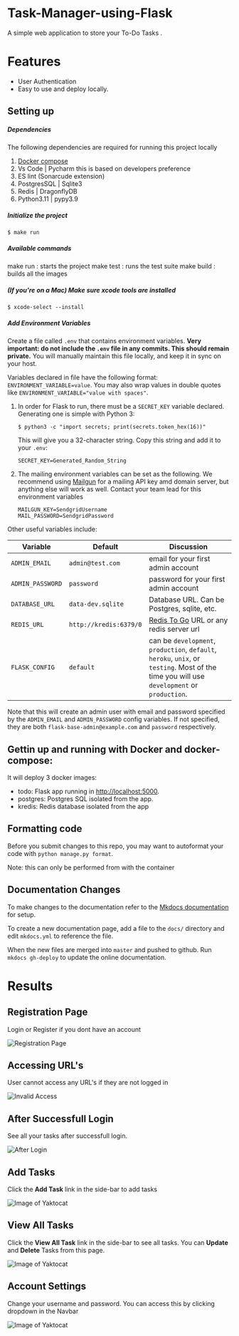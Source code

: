 # Task-Manager-using-Flask

A simple web application to store your To-Do Tasks .

# Features

- User Authentication
- Easy to use and deploy locally.

## Setting up

##### Dependencies

The following dependencies are required for running this project locally

1. [Docker compose](https://docs.docker.com/compose/install/)
2. Vs Code | Pycharm this is based on developers preference
3. ES lint (Sonarcude extension)
4. PostgresSQL | Sqlite3
5. Redis | DragonflyDB
6. Python3.11 | pypy3.9



##### Initialize the project

```
$ make run
```

##### Available commands

make run : starts the project
make test : runs the test suite
make build : builds all the images


##### (If you're on a Mac) Make sure xcode tools are installed

```
$ xcode-select --install
```

##### Add Environment Variables

Create a file called `.env` that contains environment variables. **Very important: do not include the `.env` file in any
commits. This should remain private.** You will manually maintain this file locally, and keep it in sync on your host.

Variables declared in file have the following format: `ENVIRONMENT_VARIABLE=value`. You may also wrap values in double
quotes like `ENVIRONMENT_VARIABLE="value with spaces"`.

1. In order for Flask to run, there must be a `SECRET_KEY` variable declared. Generating one is simple with Python 3:

   ```
   $ python3 -c "import secrets; print(secrets.token_hex(16))"
   ```

   This will give you a 32-character string. Copy this string and add it to your `.env`:

   ```
   SECRET_KEY=Generated_Random_String
   ```

2. The mailing environment variables can be set as the following.
   We recommend using [Mailgun](https://mailgun.com) for a mailing API key amd domain server, but anything else will
   work as well. Contact your team lead for this environment variables

   ```
   MAILGUN_KEY=SendgridUsername
   MAIL_PASSWORD=SendgridPassword
   ```

Other useful variables include:

| Variable         | Default                | Discussion                                                                                                                                  |
|------------------|------------------------|---------------------------------------------------------------------------------------------------------------------------------------------|
| `ADMIN_EMAIL`    | `admin@test.com`   | email for your first admin account                                                                                                          |
| `ADMIN_PASSWORD` | `password`             | password for your first admin account                                                                                                       |
| `DATABASE_URL`   | `data-dev.sqlite`      | Database URL. Can be Postgres, sqlite, etc.                                                                                                 |
| `REDIS_URL`  | `http://kredis:6379/0` | [Redis To Go](https://redistogo.com) URL or any redis server url                                                                            |
| `FLASK_CONFIG`   | `default`              | can be `development`, `production`, `default`, `heroku`, `unix`, or `testing`. Most of the time you will use `development` or `production`. |

Note that this will create an admin user with email and password specified by the `ADMIN_EMAIL` and `ADMIN_PASSWORD`
config variables. If not specified, they are both `flask-base-admin@example.com` and `password` respectively. 



## Gettin up and running with Docker and docker-compose:

It will deploy 3 docker images:

- todo: Flask app running in [http://localhost:5000](http://localhost:5000).
- postgres: Postgres SQL isolated from the app.
- kredis: Redis database isolated from the app

## Formatting code

Before you submit changes to this repo, you may want to autoformat your code with `python manage.py format`.

Note: this can only be performed from with the container


## Documentation Changes

To make changes to the documentation refer to the [Mkdocs documentation](http://www.mkdocs.org/#installation) for setup.

To create a new documentation page, add a file to the `docs/` directory and edit `mkdocs.yml` to reference the file.

When the new files are merged into `master` and pushed to github. Run `mkdocs gh-deploy` to update the online
documentation.


# Results

## Registration Page
Login or Register if you dont have an account

![Registration Page](output/register.jpg)

## Accessing URL's 
User cannot access any URL's if they are not logged in

![Invalid Access](output/invalid-access.jpg)

## After Successfull Login
See all your tasks after successfull login.

![After Login](output/after-login.jpg)

## Add Tasks
Click the **Add Task** link in the side-bar to add tasks

![Image of Yaktocat](output/add-task.jpg)

## View All Tasks
Click the **View All Task** link in the side-bar to see all tasks. You can **Update** and **Delete** Tasks from this page.

![Image of Yaktocat](output/all-tasks.jpg)

## Account Settings
Change your username and password. You can access this by clicking dropdown in the Navbar

![Image of Yaktocat](output/account-settings.jpg)

